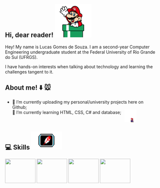 ## Hi, dear reader! ![olá](mariodown.gif)
Hey! My name is Lucas Gomes de Souza. I am a second-year Computer Engineering undergraduate student at the Federal University of Rio Grande do Sul (UFRGS).

I have hands-on interests when talking about technology and learning the challenges tangent to it.

## About me! :arrow_down: :mouse: 
- 🔭 I’m currently uploading my personal/university projects here on Github;<ul>
<li style="display: flex; align-items: left;"> 🌱 I’m currently learning HTML, CSS, C# and database;<img src="mario.gif" width="40" style="margin-left: 10px;"></li></ul>



## :computer: Skills <img src="https://github.com/lucasgdesouza/lucasgdesouza/raw/main/skills.gif" width="100" height="60">

<img src="https://cdn.jsdelivr.net/gh/devicons/devicon@latest/icons/python/python-original.svg" width="100" height="80"/> <img src="https://cdn.jsdelivr.net/gh/devicons/devicon@latest/icons/c/c-original.svg" width="100" height="80" /> <img src="https://cdn.jsdelivr.net/gh/devicons/devicon@latest/icons/java/java-original-wordmark.svg" width="100" height="80" /> <img src="https://cdn.jsdelivr.net/gh/devicons/devicon@latest/icons/cplusplus/cplusplus-original.svg" width="100" height="80" />
